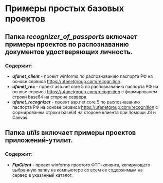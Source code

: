 # Примеры простых базовых проектов

## Папка ***recognizer_of_passports*** включает примеры проектов по распознаванию документов удостверяющих личность. 
### Содержит:
* ***ufanet_client*** - проект winforms по распознаванию паспорта РФ на основе сервиса https://ufanetgroup.com/recognition.
* ***ufanet_rec*** - проект asp.net core 5 по распознаванию паспорта РФ на основе сервиса https://ufanetgroup.com/recognition с формированем строки base64 на стороне сервера.
* ***ufanet_recognizer*** - проект asp.net core 5 по распознаванию паспорта РФ на основе сервиса https://ufanetgroup.com/recognition с формированем строки base64 на стороне клиента при помощи JS и Canvas.

## Папка ***utils*** включает примеры проектов приложений-утилит.
### Содержит:
* ***FtpClient*** - проект winforms простого ФТП-клиента, копирующего выбранную папку на компьютере со всем ее содержимым на сервер в указанный каталог.
